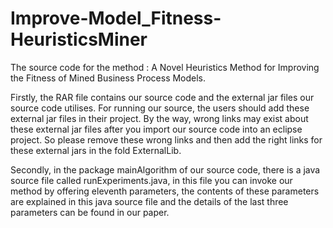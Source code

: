 # Improve-Model_Fitness-HeuristicsMiner
The source code for the method : A Novel Heuristics Method for Improving the Fitness of Mined Business Process Models.

Firstly, the RAR file contains our source code and the external jar files our source code utilises. For running our source, the users should add these external jar files in their project. By the way, wrong links may exist about these external jar files after you import our source code into an eclipse project. So please remove these wrong links and then add the right links for these external jars in the fold ExternalLib.

Secondly, in the package mainAlgorithm of our source code, there is a java source file called runExperiments.java, in this file you can invoke our method by offering eleventh parameters, the contents of these parameters are explained in this java source file and the details of the last three parameters can be found in our paper.
